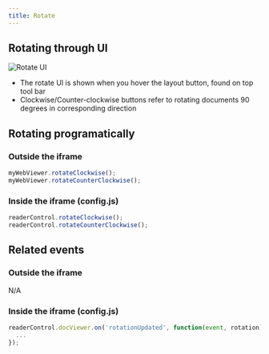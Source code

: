 ```yaml
---
title: Rotate
---
```


## Rotating through UI

![Rotate UI](../../../static/webviewer-layout-modes-and-rotate-ui.png)

- The rotate UI is shown when you hover the layout button, found on top tool bar
- Clockwise/Counter-clockwise buttons refer to rotating documents 90 degrees in corresponding direction

## Rotating programatically

### Outside the iframe

```js
myWebViewer.rotateClockwise();
myWebViewer.rotateCounterClockwise();
```

### Inside the iframe (config.js)

```js
readerControl.rotateClockwise();
readerControl.rotateCounterClockwise();
```

## Related events

### Outside the iframe

N/A

### Inside the iframe (config.js)

```js
readerControl.docViewer.on('rotationUpdated', function(event, rotation) {
  ...
});
```